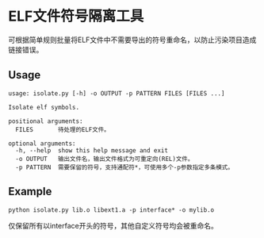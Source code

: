 # ELF文件符号隔离工具

可根据简单规则批量将ELF文件中不需要导出的符号重命名，以防止污染项目造成链接错误。


## Usage

```
usage: isolate.py [-h] -o OUTPUT -p PATTERN FILES [FILES ...]

Isolate elf symbols.

positional arguments:
  FILES       待处理的ELF文件。

optional arguments:
  -h, --help  show this help message and exit
  -o OUTPUT   输出文件名，输出文件格式为可重定向(REL)文件。
  -p PATTERN  需要保留的符号，支持通配符*，可使用多个-p参数指定多条模式。
```

## Example

```
python isolate.py lib.o libext1.a -p interface* -o mylib.o
```

仅保留所有以interface开头的符号，其他自定义符号均会被重命名。
